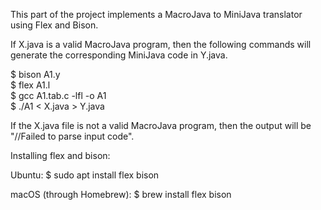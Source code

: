 This part of the project implements a MacroJava to MiniJava translator using Flex and Bison. 

If X.java is a valid MacroJava program, then the following commands will generate the corresponding MiniJava code in Y.java. 

$ bison A1.y  
$ flex A1.l  
$ gcc A1.tab.c -lfl -o A1  
$ ./A1 < X.java > Y.java  

If the X.java file is not a valid MacroJava program, then the output will be "//Failed to parse input code".


Installing flex and bison:

Ubuntu:
$ sudo apt install flex bison

macOS (through Homebrew):
$ brew install flex bison
